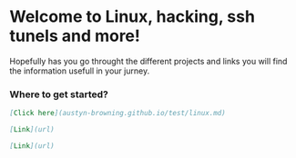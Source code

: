# Welcome to Linux, hacking, ssh tunels and more!

Hopefully has you go throught the different projects and links you will find the information usefull in your jurney.

### Where to get started?


```markdown
[Click here](austyn-browning.github.io/test/linux.md)

[Link](url)

[Link](url)
```